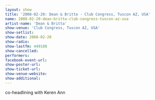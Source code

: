 ```yaml
---
layout: show
title: '2008-02-20: Dean & Britta - Club Congress, Tuscon AZ, USA'
name: 2008-02-20-dean-britta-club-congress-tuscon-az-usa
artist-name: 'Dean & Britta'
show-venue: 'Club Congress, Tuscon AZ, USA'
show-setlist: 
show-date: 2008-02-20
show-radio: 
show-lastfm: 449188
show-cancelled: 
performers: 
facebook-event-url: 
show-poster-url: 
show-ticket-url: 
show-venue-website: 
show-additional: 
---
```


co-headlining with Keren Ann